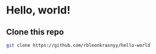 # Hello, world!

## Clone this repo

```sh
git clone https://github.com/rbleonkrasnyy/hello-world
```
